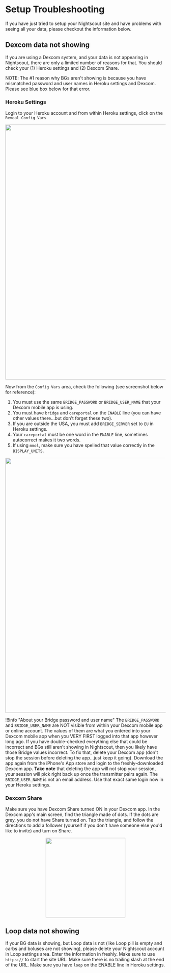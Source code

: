 # Setup Troubleshooting

If you have just tried to setup your Nightscout site and have problems with seeing all your data, please checkout the information below.

## Dexcom data not showing

If you are using a Dexcom system, and your data is not appearing in Nightscout, there are only a limited number of reasons for that. You should check your (1) Heroku settings and (2) Dexcom Share.

NOTE: The #1 reason why BGs aren't showing is because you have mismatched password and user names in Heroku settings and Dexcom. Please see blue box below for that error.

### Heroku Settings

Login to your Heroku account and from within Heroku settings, click on the  `Reveal Config Vars`

<p align="center">
<img src="../img/config-vars.png" width="800">
</p> 

Now from the `Config Vars` area, check the following (see screenshot below for reference):

1. You must use the same `BRIDGE_PASSWORD` or `BRIDGE_USER_NAME` that your Dexcom mobile app is using.
2. You must have `bridge` and `careportal` on the `ENABLE` line (you can have other values there...but don't forget these two).
3. If you are outside the USA, you must add `BRIDGE_SERVER` set to `EU` in Heroku settings.
4. Your `careportal` must be one word in the `ENABLE` line, sometimes autocorrect makes it two words.
5. If using `mmol`, make sure you have spelled that value correctly in the `DISPLAY_UNITS`.

<p align="center">
<img src="../img/bridge-settings.jpg" width="800">
</p> 

!!!info "About your Bridge password and user name"
    The `BRIDGE_PASSWORD` and `BRIDGE_USER_NAME` are NOT visible from within your Dexcom mobile app or online account. The values of them are what you entered into your Dexcom mobile app when you VERY FIRST logged into that app however long ago. If you have double-checked everything else that could be incorrect and BGs still aren't showing in Nightscout, then you likely have those Bridge values incorrect. To fix that, delete your Dexcom app (don't stop the session before deleting the app...just keep it going). Download the app again from the iPhone's App store and login to the freshly-downloaded Dexcom app. **Take note** that deleting the app will not stop your session, your session will pick right back up once the transmitter pairs again. The `BRIDGE_USER_NAME` is not an email address. Use that exact same login now in your Heroku settings.

### Dexcom Share
Make sure you have Dexcom Share turned ON in your Dexcom app. In the Dexcom app's main screen, find the triangle made of dots. If the dots are grey, you do not have Share turned on. Tap the triangle, and follow the directions to add a follower (yourself if you don't have someone else you'd like to invite) and turn on Share.

<p align="center">
<img src="../img/sharing.jpg" width="250">
</p>

## Loop data not showing

If your BG data is showing, but Loop data is not (like Loop pill is empty and carbs and boluses are not showing), please delete your Nightscout account in Loop settings area. Enter the information in freshly. Make sure to use `https://` to start the site URL. Make sure there is no trailing slash at the end of the URL. Make sure you have `loop` on the ENABLE line in Heroku settings.
